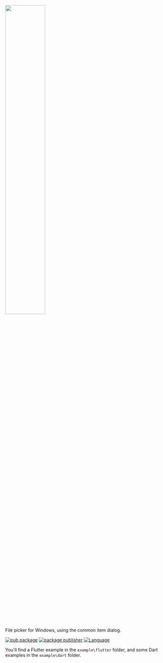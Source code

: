<img src="https://user-images.githubusercontent.com/2319867/235838660-a82bfdce-aa55-461d-b418-19bd5185b6af.png" width="50%" height="50%">

File picker for Windows, using the common item dialog.

[![pub package](https://img.shields.io/pub/v/filepicker_windows.svg)](https://pub.dev/packages/filepicker_windows)
[![package publisher](https://img.shields.io/pub/publisher/filepicker_windows.svg)](https://pub.dev/packages/winmd/publisher)
[![Language](https://img.shields.io/badge/language-Dart-blue.svg)](https://dart.dev)

You'll find a Flutter example in the `example\flutter` folder, and some Dart
examples in the `example\dart` folder.

